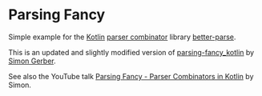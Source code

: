 # Parsing Fancy

Simple example for the [Kotlin](https://kotlinlang.org/) [parser combinator](https://en.wikipedia.org/wiki/Parser_combinator) library [better-parse](https://github.com/h0tk3y/better-parse).

This is an updated and slightly modified version of [parsing-fancy_kotlin](https://github.com/sigerber/parsing-fancy_kotlin) by [Simon Gerber](https://github.com/sigerber).

See also the YouTube talk [Parsing Fancy - Parser Combinators in Kotlin](https://www.youtube.com/watch?v=lHRC84sc4P0) by Simon.
